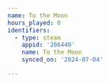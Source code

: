 ```yaml
---
name: To the Moon
hours_played: 0
identifiers:
  - type: steam
    appid: '206440'
    name: To the Moon
    synced_on: '2024-07-04'

---
```

